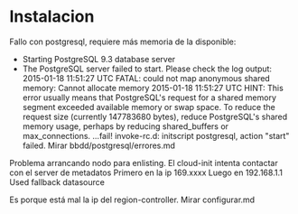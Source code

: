 # Instalacion

Fallo con postgresql, requiere más memoria de la disponible:
 * Starting PostgreSQL 9.3 database server
 * The PostgreSQL server failed to start. Please check the log output:
2015-01-18 11:51:27 UTC FATAL:  could not map anonymous shared memory: Cannot allocate memory
2015-01-18 11:51:27 UTC HINT:  This error usually means that PostgreSQL's request for a shared memory segment exceeded available memory or swap space. To reduce the request size (currently 147783680 bytes), reduce PostgreSQL's shared memory usage, perhaps by reducing shared_buffers or max_connections.
   ...fail!
invoke-rc.d: initscript postgresql, action "start" failed.
Mirar bbdd/postgresql/errores.md



Problema arrancando nodo para enlisting.
El cloud-init intenta contactar con el server de metadatos
Primero en la ip 169.xxxx
Luego en 192.168.1.1
Used fallback datasource

Es porque está mal la ip del region-controller. Mirar configurar.md

